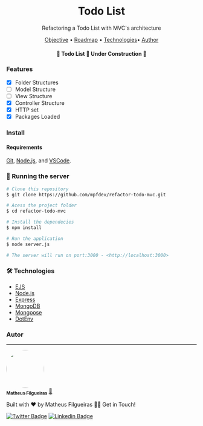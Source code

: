 <h1 align="center">Todo List</h1>

<p align="center">Refactoring a Todo List with MVC's architecture</p>

<p align="center">
 <a href="#objetivo">Objective</a> •
 <a href="#roadmap">Roadmap</a> • 
 <a href="#tecnologias">Technologies</a>• 
 <a href="#autor">Author</a>
</p>

<h4 align="center"> 
	🚧  Todo List 📑 Under Construction  🚧
</h4>

### Features

- [x] Folder Structures
- [ ] Model Structure
- [ ] View Structure
- [x] Controller Structure
- [x] HTTP set
- [x] Packages Loaded

### Install

#### Requirements

[Git](https://git-scm.com), [Node.js](https://nodejs.org/en/), and [VSCode](https://code.visualstudio.com/).

### 🎲 Running the server

```bash
# Clone this repository
$ git clone https://github.com/mpfdev/refactor-todo-mvc.git

# Acess the project folder
$ cd refactor-todo-mvc

# Install the dependecies
$ npm install

# Run the application
$ node server.js

# The server will run on port:3000 - <http://localhost:3000>
```

### 🛠 Technologies

- [EJS](https://ejs.co/)
- [Node.js](https://nodejs.org/en/)
- [Express](https://expressjs.com/)
- [MongoDB](https://www.mongodb.com/)
- [Mongoose](https://mongoosejs.com/)
- [DotEnv](https://www.npmjs.com/package/dotenv)

### Autor

---

<a href="https://mpfdev.netlify.app">
 <img style="border-radius: 50%;" src="https://avatars.githubusercontent.com/u/3597634?v=4" width="100px;" alt=""/>
 <br />
 <sub><b>Matheus Filgueiras</b></sub></a> <a href="https://blog.rocketseat.com.br/author/thiago//" title="Rocketseat">🚀</a>

Built with ❤️ by Matheus Filgueiras 👋🏽 Get in Touch!

[![Twitter Badge](https://img.shields.io/badge/-@mpfdev-1ca0f1?style=flat-square&labelColor=1ca0f1&logo=twitter&logoColor=white&link=https://twitter.com/mpfdev)](https://twitter.com/mpfdev) [![Linkedin Badge](https://img.shields.io/badge/-Matheus-blue?style=flat-square&logo=Linkedin&logoColor=white&link=https://www.linkedin.com/in/matheus-filgueiras-dev/)](https://www.linkedin.com/in/matheus-filgueiras-dev/)
